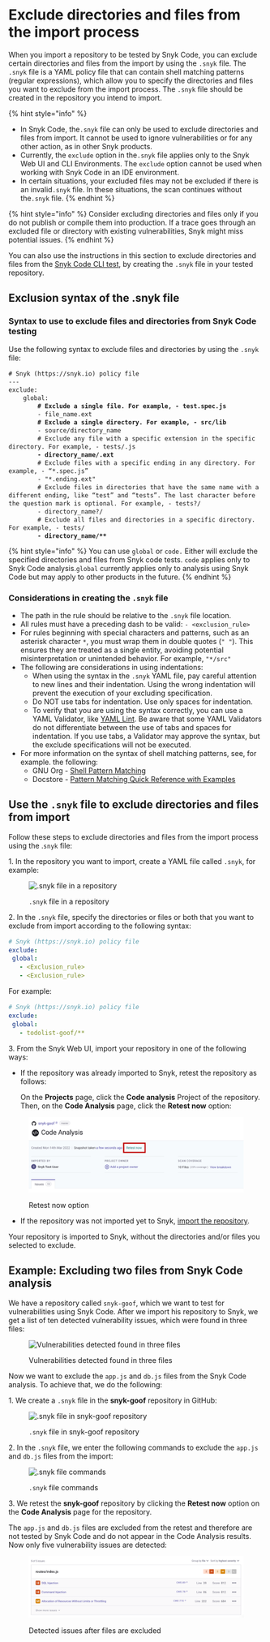 # Exclude directories and files from the import process

When you import a repository to be tested by Snyk Code, you can exclude certain directories and files from the import by using the `.snyk` file. The `.snyk` file is a YAML policy file that can contain shell matching patterns (regular expressions), which allow you to specify the directories and files you want to exclude from the import process. The `.snyk` file should be created in the repository you intend to import.

{% hint style="info" %}
* In Snyk Code, the`.snyk` file can only be used to exclude directories and files from import. It cannot be used to ignore vulnerabilities or for any other action, as in other Snyk products.
* Currently, the `exclude` option in the`.snyk` file applies only to the Snyk Web UI and CLI Environments. The `exclude` option cannot be used when working with Snyk Code in an IDE environment.
* In certain situations, your excluded files may not be excluded if there is an invalid`.snyk` file. In these situations, the scan continues without the`.snyk` file.
{% endhint %}

{% hint style="info" %}
Consider excluding directories and files only if you do not publish or compile them into production. If a trace goes through an excluded file or directory with existing vulnerabilities, Snyk might miss potential issues.
{% endhint %}

You can also use the instructions in this section to exclude directories and files from the [Snyk Code CLI test](../../../snyk-cli/scan-and-maintain-projects-using-the-cli/snyk-cli-for-snyk-code/scan-source-code-with-snyk-code-using-the-cli.md), by creating the `.snyk` file in your tested repository.

## **Exclusion syntax of the .snyk file**

### Syntax to use to exclude files and directories from Snyk Code testing

Use the following syntax to exclude files and directories by using the `.snyk` file:

<pre class="language-yaml"><code class="lang-yaml"># Snyk (https://snyk.io) policy file
---
exclude:
    global:
<strong>        # Exclude a single file. For example, - test.spec.js
</strong>        - file_name.ext
<strong>        # Exclude a single directory. For example, - src/lib
</strong>        - source/directory_name
        # Exclude any file with a specific extension in the specific directory. For example, - tests/.js
<strong>        - directory_name/.ext
</strong>        # Exclude files with a specific ending in any directory. For example, - “*.spec.js”
        - "*.ending.ext"
        # Exclude files in directories that have the same name with a different ending, like “test” and “tests”. The last character before the question mark is optional. For example, - tests?/
        - directory_name?/
        # Exclude all files and directories in a specific directory. For example, - tests/
<strong>        - directory_name/**
</strong></code></pre>

{% hint style="info" %}
You can use `global` or `code.` Either will exclude the specified directories and files from Snyk code tests. `code` applies only to Snyk Code analysis.`global` currently applies only to analysis using Snyk Code but may apply to other products in the future.
{% endhint %}

### **Considerations in creating the `.snyk` file**

* The path in the rule should be relative to the `.snyk` file location.
* All rules must have a preceding dash to be valid: `- <exclusion_rule>`
* For rules beginning with special characters and patterns, such as an asterisk character `*`, you must wrap them in double quotes (`" "`). This ensures they are treated as a single entity, avoiding potential misinterpretation or unintended behavior. For example, `"*/src"`
* The following are considerations in using indentations:
  * When using the syntax in the `.snyk` YAML file, pay careful attention to new lines and their indentation. Using the wrong indentation will prevent the execution of your excluding specification.
  * Do NOT use tabs for indentation. Use only spaces for indentation.
  * To verify that you are using the syntax correctly, you can use a YAML Validator, like [YAML Lint](http://www.yamllint.com/). Be aware that some YAML Validators do not differentiate between the use of tabs and spaces for indentation. If you use tabs, a Validator may approve the syntax, but the exclude specifications will not be executed.
* For more information on the syntax of shell matching patterns, see, for example. the following:
  * GNU Org - [Shell Pattern Matching](https://www.gnu.org/software/findutils/manual/html\_node/find\_html/Shell-Pattern-Matching.html)
  * Docstore - [Pattern Matching Quick Reference with Examples](https://docstore.mik.ua/orelly/unix/upt/ch26\_10.htm)

## **Use the `.snyk` file to exclude directories and files from import**

Follow these steps to exclude directories and files from the import process using the .`snyk` file:

1\. In the repository you want to import, create a YAML file called `.snyk`, for example:

<figure><img src="../../../.gitbook/assets/Snyk Code - Exlude from Import - .snyk file creation - 2.png" alt=".snyk file in a repository"><figcaption><p><code>.snyk</code> file in a repository</p></figcaption></figure>

2\. In the `.snyk` file, specify the directories or files or both that you want to exclude from import according to the following syntax:

```yaml
# Snyk (https://snyk.io) policy file
exclude:
 global:
   - <Exclusion_rule>
   - <Exclusion_rule>
```

For example:

```yaml
# Snyk (https://snyk.io) policy file
exclude:
 global:
   - todolist-goof/** 
```

3\. From the Snyk Web UI, import your repository in one of the following ways:

*   If the repository was already imported to Snyk, retest the repository as follows:

    On the **Projects** page, click the **Code analysis** Project of the repository. Then, on the **Code Analysis** page, click the **Retest now** option:

<figure><img src="../../../.gitbook/assets/image (459).png" alt="Retest now option"><figcaption><p>Retest now option</p></figcaption></figure>

* If the repository was not imported yet to Snyk, [import the repository](./#import-repository-to-snyk).

Your repository is imported to Snyk, without the directories and/or files you selected to exclude.

## **Example**: **Excluding two files from Snyk Code analysis**

We have a repository called `snyk-goof`, which we want to test for vulnerabilities using Snyk Code. After we import his repository to Snyk, we get a list of ten detected vulnerability issues, which were found in three files:

<figure><img src="../../../.gitbook/assets/Snyk Code - Exlude from Import - Example - Before Exclude.png" alt="Vulnerabilities detected found in three files"><figcaption><p>Vulnerabilities detected found in three files</p></figcaption></figure>

Now we want to exclude the `app.js` and `db.js` files from the Snyk Code analysis. To achieve that, we do the following:

1\. We create a `.snyk` file in the **snyk-goof** repository in GitHub:

<figure><img src="../../../.gitbook/assets/Snyk Code - Exlude from Import - Example - .snyk file creation.png" alt=".snyk file in snyk-goof repository"><figcaption><p><code>.snyk</code> file in snyk-goof repository</p></figcaption></figure>

2\. In the `.snyk` file, we enter the following commands to exclude the `app.js` and `db.js` files from the import:

<figure><img src="../../../.gitbook/assets/Snyk Code - Exlude from Import - Example - Command.png" alt=".snyk file commands"><figcaption><p><code>.snyk</code> file commands</p></figcaption></figure>

3\. We retest the **snyk-goof** repository by clicking the **Retest now** option on the **Code Analysis** page for the repository.

The `app.js` and `db.js` files are excluded from the retest and therefore are not tested by Snyk Code and do not appear in the Code Analysis results. Now only five vulnerability issues are detected:

<figure><img src="../../../.gitbook/assets/image (545) (1).png" alt="Detected issues after files are excluded"><figcaption><p>Detected issues after files are excluded</p></figcaption></figure>
